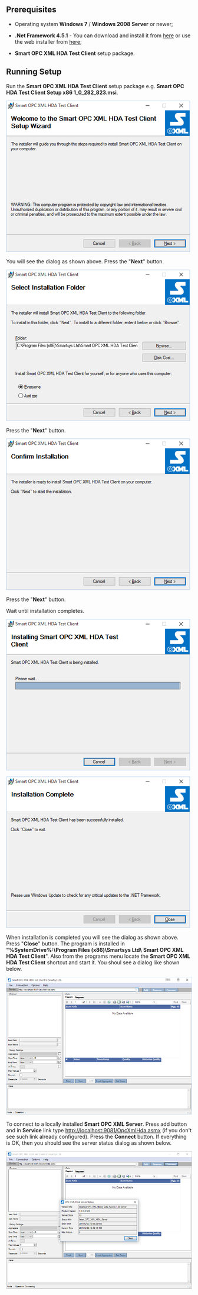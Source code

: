 ## Prerequisites

- Operating system **Windows 7** / **Windows 2008 Server** or newer;

- **.Net Framework 4.5.1** - You can download and install it from [here](http://www.microsoft.com/en-us/download/details.aspx?id=40779) or use the web installer from [here](http://www.microsoft.com/en-us/download/details.aspx?id=40773);

- **Smart OPC XML HDA Test Client** setup package.

## Running Setup

Run the **Smart OPC XML HDA Test Client** setup package e.g. **Smart OPC HDA Test Client Setup x86 1\_0\_282\_823.msi**.

![](media/image27.png)

You will see the dialog as shown above. Press the "**Next**" button.

![](media/image28.png)

Press the "**Next**" button.

![](media/image29.png)

Press the "**Next**" button.

Wait until installation completes.

![](media/image30.png)

![](media/image31.png)

When installation is completed you will see the dialog as shown above. Press "**Close**" button. The program is installed in **"%SystemDrive%:\\Program Files (x86)\\Smartsys Ltd\\** **Smart OPC XML HDA Test Client**". Also from the programs menu locate the **Smart OPC XML HDA Test Client** shortcut and start it. You shoul see a dialog like shown below.

![](media/image32.png)

To connect to a locally installed **Smart OPC XML Server**. Press add button and in **Service** link type <http://localhost:9081/OpcXmlHda.asmx> (if you don't see such link already configured).
Press the **Connect** button. If everything is OK, then you should see
the server status dialog as shown below.

![](media/image33.png)